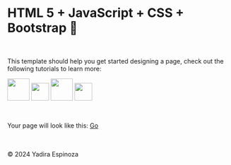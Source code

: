 # HTML 5 + JavaScript + CSS + Bootstrap 👋  
<br>

This template should help you get started designing a page, check out the following tutorials to learn more:

[<img src="https://upload.wikimedia.org/wikipedia/commons/6/61/HTML5_logo_and_wordmark.svg" height="50">](https://www.w3schools.com/html/)
[<img src="https://upload.wikimedia.org/wikipedia/commons/6/6a/JavaScript-logo.png" height="40">](https://www.w3schools.com/js/)
[<img src="https://upload.wikimedia.org/wikipedia/commons/d/d5/CSS3_logo_and_wordmark.svg" height="50">](https://www.w3schools.com/css/)
[<img src="https://upload.wikimedia.org/wikipedia/commons/b/b2/Bootstrap_logo.svg" height="40">](https://getbootstrap.com/docs/5.3/getting-started/introduction/)

<br>

Your page will look like this: [Go](https://yadicep.github.io/VIAJES_CHILE/)

<br>
<br>
<div class="footer">
  &copy; 2024 Yadira Espinoza
</div>
